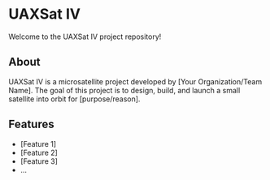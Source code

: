 # UAXSat IV

Welcome to the UAXSat IV project repository!

## About

UAXSat IV is a microsatellite project developed by [Your Organization/Team Name]. The goal of this project is to design, build, and launch a small satellite into orbit for [purpose/reason].

## Features

- [Feature 1]
- [Feature 2]
- [Feature 3]
- ...
